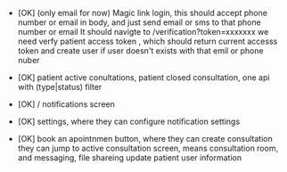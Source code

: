 * [OK] (only email for now) Magic link login, this should accept phone number or email in body, and just send email or sms to that phone number or email It should navigte to /verification?token=xxxxxxx we need verfy patient access token , which should return current accesss token and create user if user doesn't exists with that emil or phone nuber

* [OK] patient active conultations, patient closed consultation, one api with (type|status) filter
* [OK] / notifications screen
* [OK] settings, where they can configure notification settings
* [OK] book an apointnmen button, where they can create consultation
they can jump to active consultation screen, means consultation room, and messaging, file shareing
update patient user information